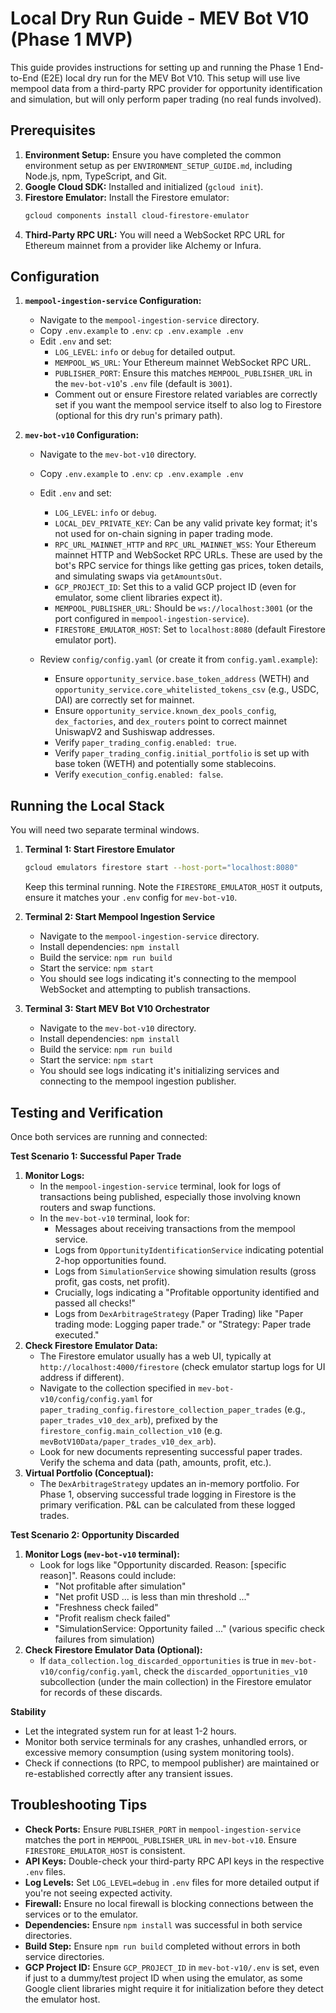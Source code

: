 # Local Dry Run Guide - MEV Bot V10 (Phase 1 MVP)

This guide provides instructions for setting up and running the Phase 1 End-to-End (E2E) local dry run for the MEV Bot V10. This setup will use live mempool data from a third-party RPC provider for opportunity identification and simulation, but will only perform paper trading (no real funds involved).

## Prerequisites

1.  **Environment Setup:** Ensure you have completed the common environment setup as per `ENVIRONMENT_SETUP_GUIDE.md`, including Node.js, npm, TypeScript, and Git.
2.  **Google Cloud SDK:** Installed and initialized (`gcloud init`).
3.  **Firestore Emulator:** Install the Firestore emulator:
    ```bash
    gcloud components install cloud-firestore-emulator
    ```
4.  **Third-Party RPC URL:** You will need a WebSocket RPC URL for Ethereum mainnet from a provider like Alchemy or Infura.

## Configuration

1.  **`mempool-ingestion-service` Configuration:**
    *   Navigate to the `mempool-ingestion-service` directory.
    *   Copy `.env.example` to `.env`: `cp .env.example .env`
    *   Edit `.env` and set:
        *   `LOG_LEVEL`: `info` or `debug` for detailed output.
        *   `MEMPOOL_WS_URL`: Your Ethereum mainnet WebSocket RPC URL.
        *   `PUBLISHER_PORT`: Ensure this matches `MEMPOOL_PUBLISHER_URL` in the `mev-bot-v10`'s `.env` file (default is `3001`).
        *   Comment out or ensure Firestore related variables are correctly set if you want the mempool service itself to also log to Firestore (optional for this dry run's primary path).

2.  **`mev-bot-v10` Configuration:**
    *   Navigate to the `mev-bot-v10` directory.
    *   Copy `.env.example` to `.env`: `cp .env.example .env`
    *   Edit `.env` and set:
        *   `LOG_LEVEL`: `info` or `debug`.
        *   `LOCAL_DEV_PRIVATE_KEY`: Can be any valid private key format; it's not used for on-chain signing in paper trading mode.
        *   `RPC_URL_MAINNET_HTTP` and `RPC_URL_MAINNET_WSS`: Your Ethereum mainnet HTTP and WebSocket RPC URLs. These are used by the bot's RPC service for things like getting gas prices, token details, and simulating swaps via `getAmountsOut`.
        *   `GCP_PROJECT_ID`: Set this to a valid GCP project ID (even for emulator, some client libraries expect it).
        *   `MEMPOOL_PUBLISHER_URL`: Should be `ws://localhost:3001` (or the port configured in `mempool-ingestion-service`).
        *   `FIRESTORE_EMULATOR_HOST`: Set to `localhost:8080` (default Firestore emulator port).

    *   Review `config/config.yaml` (or create it from `config.yaml.example`):
        *   Ensure `opportunity_service.base_token_address` (WETH) and `opportunity_service.core_whitelisted_tokens_csv` (e.g., USDC, DAI) are correctly set for mainnet.
        *   Ensure `opportunity_service.known_dex_pools_config`, `dex_factories`, and `dex_routers` point to correct mainnet UniswapV2 and Sushiswap addresses.
        *   Verify `paper_trading_config.enabled: true`.
        *   Verify `paper_trading_config.initial_portfolio` is set up with base token (WETH) and potentially some stablecoins.
        *   Verify `execution_config.enabled: false`.

## Running the Local Stack

You will need two separate terminal windows.

1.  **Terminal 1: Start Firestore Emulator**
    ```bash
    gcloud emulators firestore start --host-port="localhost:8080"
    ```
    Keep this terminal running. Note the `FIRESTORE_EMULATOR_HOST` it outputs, ensure it matches your `.env` config for `mev-bot-v10`.

2.  **Terminal 2: Start Mempool Ingestion Service**
    *   Navigate to the `mempool-ingestion-service` directory.
    *   Install dependencies: `npm install`
    *   Build the service: `npm run build`
    *   Start the service: `npm start`
    *   You should see logs indicating it's connecting to the mempool WebSocket and attempting to publish transactions.

3.  **Terminal 3: Start MEV Bot V10 Orchestrator**
    *   Navigate to the `mev-bot-v10` directory.
    *   Install dependencies: `npm install`
    *   Build the service: `npm run build`
    *   Start the service: `npm start`
    *   You should see logs indicating it's initializing services and connecting to the mempool ingestion publisher.

## Testing and Verification

Once both services are running and connected:

**Test Scenario 1: Successful Paper Trade**
1.  **Monitor Logs:**
    *   In the `mempool-ingestion-service` terminal, look for logs of transactions being published, especially those involving known routers and swap functions.
    *   In the `mev-bot-v10` terminal, look for:
        *   Messages about receiving transactions from the mempool service.
        *   Logs from `OpportunityIdentificationService` indicating potential 2-hop opportunities found.
        *   Logs from `SimulationService` showing simulation results (gross profit, gas costs, net profit).
        *   Crucially, logs indicating a "Profitable opportunity identified and passed all checks!"
        *   Logs from `DexArbitrageStrategy` (Paper Trading) like "Paper trading mode: Logging paper trade." or "Strategy: Paper trade executed."
2.  **Check Firestore Emulator Data:**
    *   The Firestore emulator usually has a web UI, typically at `http://localhost:4000/firestore` (check emulator startup logs for UI address if different).
    *   Navigate to the collection specified in `mev-bot-v10/config/config.yaml` for `paper_trading_config.firestore_collection_paper_trades` (e.g., `paper_trades_v10_dex_arb`), prefixed by the `firestore_config.main_collection_v10` (e.g. `mevBotV10Data/paper_trades_v10_dex_arb`).
    *   Look for new documents representing successful paper trades. Verify the schema and data (path, amounts, profit, etc.).
3.  **Virtual Portfolio (Conceptual):**
    *   The `DexArbitrageStrategy` updates an in-memory portfolio. For Phase 1, observing successful trade logging in Firestore is the primary verification. P&L can be calculated from these logged trades.

**Test Scenario 2: Opportunity Discarded**
1.  **Monitor Logs (`mev-bot-v10` terminal):**
    *   Look for logs like "Opportunity discarded. Reason: [specific reason]". Reasons could include:
        *   "Not profitable after simulation"
        *   "Net profit USD ... is less than min threshold ..."
        *   "Freshness check failed"
        *   "Profit realism check failed"
        *   "SimulationService: Opportunity failed ..." (various specific check failures from simulation)
2.  **Check Firestore Emulator Data (Optional):**
    *   If `data_collection.log_discarded_opportunities` is true in `mev-bot-v10/config/config.yaml`, check the `discarded_opportunities_v10` subcollection (under the main collection) in the Firestore emulator for records of these discards.

**Stability**
*   Let the integrated system run for at least 1-2 hours.
*   Monitor both service terminals for any crashes, unhandled errors, or excessive memory consumption (using system monitoring tools).
*   Check if connections (to RPC, to mempool publisher) are maintained or re-established correctly after any transient issues.

## Troubleshooting Tips

*   **Check Ports:** Ensure `PUBLISHER_PORT` in `mempool-ingestion-service` matches the port in `MEMPOOL_PUBLISHER_URL` in `mev-bot-v10`. Ensure `FIRESTORE_EMULATOR_HOST` is consistent.
*   **API Keys:** Double-check your third-party RPC API keys in the respective `.env` files.
*   **Log Levels:** Set `LOG_LEVEL=debug` in `.env` files for more detailed output if you're not seeing expected activity.
*   **Firewall:** Ensure no local firewall is blocking connections between the services or to the emulator.
*   **Dependencies:** Ensure `npm install` was successful in both service directories.
*   **Build Step:** Ensure `npm run build` completed without errors in both service directories.
*   **GCP Project ID:** Ensure `GCP_PROJECT_ID` in `mev-bot-v10/.env` is set, even if just to a dummy/test project ID when using the emulator, as some Google client libraries might require it for initialization before they detect the emulator host.
```
